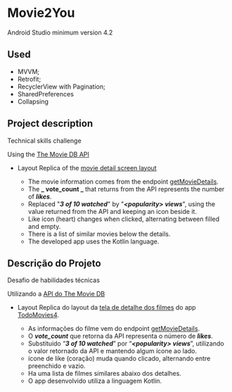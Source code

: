 # Movie2You

Android Studio minimum version 4.2

## Used

- MVVM;
- Retrofit;
- RecyclerView with Pagination;
- SharedPreferences
- Collapsing

## Project description

Technical skills challenge

Using the [The Movie DB API](https://developers.themoviedb.org/3/getting-started/introduction)

- Layout
Replica of the [movie detail screen layout](https://developers.themoviedb.org/3/getting-started/introduction)

  - The movie information comes from the endpoint [getMovieDetails](https://developers.themoviedb.org/3/movies/get-movie-details).
  - The **_ vote_count _** that returns from the API represents the number of **_likes_**.
  - Replaced "**_3 of 10 watched_**" by "**_\<popularity\> views_**", using the value returned from the API and keeping an icon beside it.
  - Like icon (heart) changes when clicked, alternating between filled and empty.
  - There is a list of similar movies below the details.
  - The developed app uses the Kotlin language.

## Descrição do Projeto

Desafio de habilidades técnicas

Utilizando a [API do The Movie DB](https://developers.themoviedb.org/3/getting-started/introduction)

- Layout
Replica do layout da [tela de detalhe dos filmes](https://is4-ssl.mzstatic.com/image/thumb/Purple114/v4/97/0e/e2/970ee217-13cf-1674-b016-461aca657663/pr_source.png/460x0w.png) do app [TodoMovies4](https://apps.apple.com/br/app/todomovies-4/id792499896).

  - As informações do filme vem do endpoint [getMovieDetails](https://developers.themoviedb.org/3/movies/get-movie-details).
  - O **_vote_count_** que retorna da API representa o número de **_likes_**.
  - Substituido “**_3 of 10 watched_**” por “**_\<popularity\> views_**”, utilizando o valor retornado da API e mantendo algum ícone ao lado.
  - ícone de like (coração) muda quando clicado, alternando entre preenchido e vazio.
  - Ha uma lista de filmes similares abaixo dos detalhes.
  - O app desenvolvido utiliza a linguagem Kotlin.

